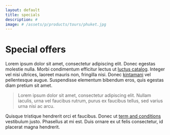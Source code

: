 ```yaml
---
layout: default
title: specials
description: #
image: # /assets/p/products/tours/phuket.jpg
---
```

# Special offers

Lorem ipsum dolor sit amet, consectetur adipiscing elit. Donec egestas molestie nulla. Morbi condimentum efficitur lectus ut [luctus catalog](/offer/). Integer vel nisi ultrices, laoreet mauris non, fringilla nisi. Donec [kintamani](/tour/kintamani/) vel pellentesque augue. Suspendisse elementum bibendum eros, quis egestas diam pretium sit amet.

>Lorem ipsum dolor sit amet, consectetur adipiscing elit. Nullam iaculis, urna vel faucibus rutrum, purus ex faucibus tellus, sed varius urna nisi ac arcu.

Quisque tristique hendrerit orci et faucibus. Donec ut [term and conditions](/terms/) vestibulum justo. Phasellus at mi est. Duis ornare ex ut felis consectetur, id placerat magna hendrerit.
